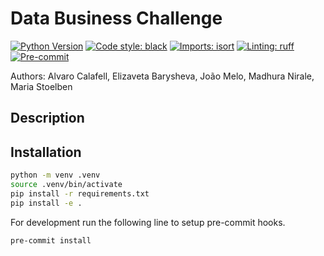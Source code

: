 # Data Business Challenge
[![Python Version](https://img.shields.io/badge/python-3.9%20%7C%203.10-blue.svg)]()
[![Code style: black](https://img.shields.io/badge/code%20style-black-000000.svg)](https://github.com/psf/black)
[![Imports: isort](https://img.shields.io/badge/%20imports-isort-%231674b1?style=flat&labelColor=ef8336)](https://pycqa.github.io/isort/)
[![Linting: ruff](https://img.shields.io/endpoint?url=https://raw.githubusercontent.com/charliermarsh/ruff/main/assets/badge/v2.json)](https://github.com/astral-sh/ruff)
[![Pre-commit](https://img.shields.io/badge/pre--commit-enabled-informational?logo=pre-commit&logoColor=white)](https://gitlab.code.hfactory.io/maria-susanne.stoelben/data-business-challenge/blob/main/.pre-commit-config.yaml)

Authors: Alvaro Calafell, Elizaveta Barysheva, João Melo, Madhura Nirale, Maria Stoelben

## Description

## Installation
```bash
python -m venv .venv
source .venv/bin/activate
pip install -r requirements.txt
pip install -e .
```

For development run the following line to setup pre-commit hooks.
```bash
pre-commit install
```
